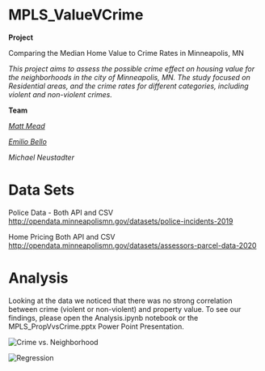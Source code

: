 # MPLS_ValueVCrime

**Project**

Comparing the Median Home Value to Crime Rates in Minneapolis, MN

_This project aims to assess the possible crime effect on housing value for the neighborhoods in the city of Minneapolis, MN. The study focused on Residential areas, and the crime rates for different categories, including violent and non-violent crimes._ 

**Team**

[_Matt Mead_](https://www.linkedin.com/in/mattmeadmpls/)

[_Emilio Bello_](https://www.linkedin.com/in/emilio-bello-09938760/)

_Michael Neustadter_

# Data Sets

Police Data - Both API and CSV
http://opendata.minneapolismn.gov/datasets/police-incidents-2019

Home Pricing Both API and CSV http://opendata.minneapolismn.gov/datasets/assessors-parcel-data-2020

# Analysis

Looking at the data we noticed that there was no strong correlation between crime (violent or non-violent) and property value. To see our findings, please open the Analysis.ipynb notebook or the MPLS_PropVvsCrime.pptx Power Point Presentation.

![Crime vs. Neighborhood](https://github.com/mmeadx/MPLS_ValueVCrime/blob/master/propertyvalueVSneighborhood.png?raw=true)

![Regression](https://github.com/mmeadx/MPLS_ValueVCrime/blob/master/regression.png?raw=true)



